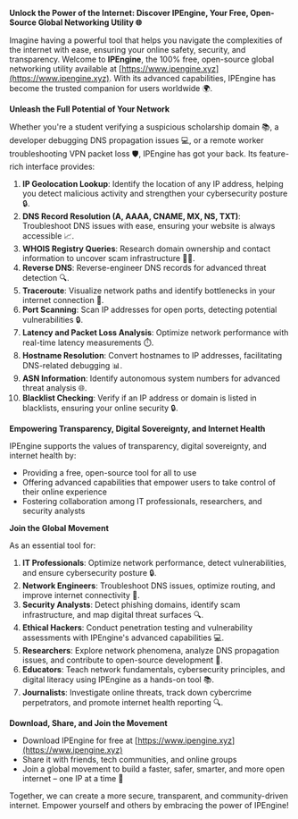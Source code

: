 **Unlock the Power of the Internet: Discover IPEngine, Your Free, Open-Source Global Networking Utility 🌐**

Imagine having a powerful tool that helps you navigate the complexities of the internet with ease, ensuring your online safety, security, and transparency. Welcome to **IPEngine**, the 100% free, open-source global networking utility available at [https://www.ipengine.xyz](https://www.ipengine.xyz). With its advanced capabilities, IPEngine has become the trusted companion for users worldwide 🌍.

**Unleash the Full Potential of Your Network**

Whether you're a student verifying a suspicious scholarship domain 📚, a developer debugging DNS propagation issues 💻, or a remote worker troubleshooting VPN packet loss 🛡️, IPEngine has got your back. Its feature-rich interface provides:

1. **IP Geolocation Lookup**: Identify the location of any IP address, helping you detect malicious activity and strengthen your cybersecurity posture 🔒.
2. **DNS Record Resolution (A, AAAA, CNAME, MX, NS, TXT)**: Troubleshoot DNS issues with ease, ensuring your website is always accessible 📈.
3. **WHOIS Registry Queries**: Research domain ownership and contact information to uncover scam infrastructure 🕵️‍♂️.
4. **Reverse DNS**: Reverse-engineer DNS records for advanced threat detection 🔍.
5. **Traceroute**: Visualize network paths and identify bottlenecks in your internet connection 🚀.
6. **Port Scanning**: Scan IP addresses for open ports, detecting potential vulnerabilities 🔒.
7. **Latency and Packet Loss Analysis**: Optimize network performance with real-time latency measurements ⏱️.
8. **Hostname Resolution**: Convert hostnames to IP addresses, facilitating DNS-related debugging 📊.
9. **ASN Information**: Identify autonomous system numbers for advanced threat analysis 🌐.
10. **Blacklist Checking**: Verify if an IP address or domain is listed in blacklists, ensuring your online security 🔒.

**Empowering Transparency, Digital Sovereignty, and Internet Health**

IPEngine supports the values of transparency, digital sovereignty, and internet health by:

* Providing a free, open-source tool for all to use
* Offering advanced capabilities that empower users to take control of their online experience
* Fostering collaboration among IT professionals, researchers, and security analysts

**Join the Global Movement**

As an essential tool for:

1. **IT Professionals**: Optimize network performance, detect vulnerabilities, and ensure cybersecurity posture 🔒.
2. **Network Engineers**: Troubleshoot DNS issues, optimize routing, and improve internet connectivity 🚀.
3. **Security Analysts**: Detect phishing domains, identify scam infrastructure, and map digital threat surfaces 🔍.
4. **Ethical Hackers**: Conduct penetration testing and vulnerability assessments with IPEngine's advanced capabilities 💻.
5. **Researchers**: Explore network phenomena, analyze DNS propagation issues, and contribute to open-source development 🤖.
6. **Educators**: Teach network fundamentals, cybersecurity principles, and digital literacy using IPEngine as a hands-on tool 📚.
7. **Journalists**: Investigate online threats, track down cybercrime perpetrators, and promote internet health reporting 🔍.

**Download, Share, and Join the Movement**

* Download IPEngine for free at [https://www.ipengine.xyz](https://www.ipengine.xyz)
* Share it with friends, tech communities, and online groups
* Join a global movement to build a faster, safer, smarter, and more open internet – one IP at a time 🚀

Together, we can create a more secure, transparent, and community-driven internet. Empower yourself and others by embracing the power of IPEngine!